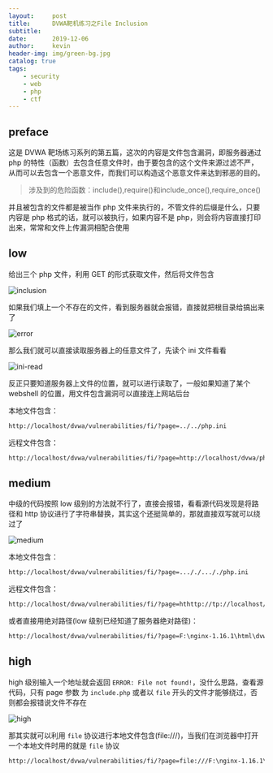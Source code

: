 ```yaml
---
layout:     post
title:      DVWA靶机练习之File Inclusion
subtitle:   
date:       2019-12-06
author:     kevin
header-img: img/green-bg.jpg
catalog: true
tags:
    - security
    - web
    - php
    - ctf
---
```




## preface



这是 DVWA 靶场练习系列的第五篇，这次的内容是文件包含漏洞，即服务器通过 php 的特性（函数）去包含任意文件时，由于要包含的这个文件来源过滤不严，从而可以去包含一个恶意文件，而我们可以构造这个恶意文件来达到邪恶的目的。



>  涉及到的危险函数：include(),require()和include_once(),require_once()



并且被包含的文件都是被当作 php 文件来执行的，不管文件的后缀是什么，只要内容是 php 格式的话，就可以被执行，如果内容不是 php，则会将内容直接打印出来，常常和文件上传漏洞相配合使用



## low



给出三个 php 文件，利用 GET 的形式获取文件，然后将文件包含

![inclusion](https://i.loli.net/2020/04/12/3pcIFZby1rsz6mj.png)

如果我们填上一个不存在的文件，看到服务器就会报错，直接就把根目录给搞出来了

![error](https://i.loli.net/2020/04/12/a6xIo9GCiMRr5OV.png)



那么我们就可以直接读取服务器上的任意文件了，先读个 ini 文件看看

![ini-read](https://i.loli.net/2020/04/12/7Iwvzqcb9xS1rYA.png)



反正只要知道服务器上文件的位置，就可以进行读取了，一般如果知道了某个 webshell 的位置，用文件包含漏洞可以直接连上网站后台



本地文件包含：

```txt
http://localhost/dvwa/vulnerabilities/fi/?page=../../php.ini
```

远程文件包含：

```txt
http://localhost/dvwa/vulnerabilities/fi/?page=http://localhost/dvwa/php.ini
```



## medium



中级的代码按照 low 级别的方法就不行了，直接会报错，看看源代码发现是将路径和 http 协议进行了字符串替换，其实这个还挺简单的，那就直接双写就可以绕过了

![medium](https://i.loli.net/2020/04/12/magkwWq1JoltVXT.png)



本地文件包含：

```txt
http://localhost/dvwa/vulnerabilities/fi/?page=..././..././php.ini
```

远程文件包含：

```txt
http://localhost/dvwa/vulnerabilities/fi/?page=hthttp://tp://localhost/dvwa/php.ini
```

或者直接用绝对路径(low 级别已经知道了服务器绝对路径)：

```txt
http://localhost/dvwa/vulnerabilities/fi/?page=F:\nginx-1.16.1\html\dvwa\php.ini
```



## high



high 级别输入一个地址就会返回 `ERROR: File not found!`，没什么思路，查看源代码，只有 page 参数 为 `include.php` 或者以 `file` 开头的文件才能够绕过，否则都会报错说文件不存在



![high](https://i.loli.net/2020/04/12/HlvMbi4serKTNRx.png)

那其实就可以利用 `file` 协议进行本地文件包含(file:///)，当我们在浏览器中打开一个本地文件时用的就是 `file` 协议

```txt
http://localhost/dvwa/vulnerabilities/fi/?page=file:///F:\nginx-1.16.1\html\dvwa\php.ini
```




